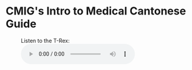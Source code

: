 # CMIG's Intro to Medical Cantonese Guide


<figure>
    <figcaption>Listen to the T-Rex:</figcaption>
    <audio
        controls
        src="https://drive.google.com/file/d/1kFBP7KRDDjPhA42AW1O56wpuxhkV5IXw/view?usp=sharing
">
            Your browser does not support the
            <code>audio</code> element.
    </audio>
</figure>

